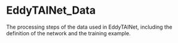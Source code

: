 # EddyTAINet_Data
The processing steps of the data used in EddyTAINet, including the definition of the network and the training example.
